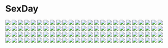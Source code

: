 # SexDay
![](https://konachan.com/jpeg/8a02984170ee9d19a172ccb9021d8990/Konachan.com%20-%20182440%20cherry_blossoms%20fan%20flowers%20kneehighs%20petals%20pink_eyes%20pink_hair%20saigyouji_yuyuko%20short_hair%20sofy%20touhou.jpg)
![](https://konachan.com/image/293cb4e51af54194f7cff6bc0a8aca8c/Konachan.com%20-%20217270%20bubbles%20building%20city%20clouds%20fusui%20original%20rain%20reflection%20rooftop%20scenic%20signed%20sunset%20water.jpg)
![](https://konachan.com/jpeg/32703838e2e7a7e3e72976ec22fd93ad/Konachan.com%20-%20281918%20armor%20breasts%20cc%20code_geass%20creayus%20dress%20erect_nipples%20green_hair%20long_hair%20skirt_lift%20thighhighs%20yellow_eyes%20zoom_layer.jpg)
![](https://konachan.com/jpeg/78ac76dff5a156a6819c3c1eb6cb7e1c/Konachan.com%20-%2051860%20chibi%20hatsune_miku%20jpeg_artifacts%20leek%20thighhighs%20vocaloid.jpg)
![](https://konachan.com/jpeg/f9da3e93635f2916714dea45b88030a9/Konachan.com%20-%20129109%20building%20clouds%20landscape%20mocha_%28cotton%29%20nobody%20scenic%20sky.jpg)
![](https://konachan.com/image/c7f18407390583f8faff175028347df1/Konachan.com%20-%2014295%20alouette%20blush%20braids%20cigarette%20cross%20culotte%20gloves%20green_eyes%20group%20long_hair%20pink_eyes%20pink_hair%20prier%20short_hair%20smoking%20sunglasses%20sword%20weapon.jpg)
![](https://konachan.com/jpeg/1a377461aaceb3cbce314b73ef0510af/Konachan.com%20-%20306795%20animal_ears%20bra%20catgirl%20garter_belt%20karyl%20kunikune%20panties%20princess_connect%21%20stockings%20tail%20underwear.jpg)
![](https://konachan.com/image/c045fef40ffa4d55db3b395c4dd6a946/Konachan.com%20-%2055474%20black_hair%20blue_eyes%20close%20idolmaster%20kisaragi_chihaya%20long_hair%20ueda_yumehito.jpg)
![](https://konachan.com/image/dfc6223e93b9d293665154ef5f21d4fd/Konachan.com%20-%20246537%20aqua_eyes%20blush%20chinomaron%20dress%20food%20fruit%20gochuumon_wa_usagi_desu_ka%3F%20kafuu_chino%20loli%20long_hair%20signed%20tippy_%28gochiusa%29%20watermelon.jpg)
![](https://konachan.com/jpeg/7e90aeead01d832c56518c962e083715/Konachan.com%20-%20190324%20bell%20bow%20dress%20elbow_gloves%20gloves%20halloween%20halo%20hat%20long_hair%20moon%20original%20pumpkin%20purple_eyes%20ribbons%20saban%20thighhighs%20twintails%20white_hair%20witch.jpg)
![](https://konachan.com/image/c9d86a1382651f5200c2586cbfc49efe/Konachan.com%20-%20233458%20animal%20black_hair%20blue_eyes%20gray_hair%20green_hair%20headband%20kaga_%28kancolle%29%20kimono%20long_hair%20ribbons%20short_hair%20stu_dts%20twintails%20wink%20yellow_eyes.jpg)
![](https://konachan.com/image/0789fefb6f9614d4a28097e535c19a2e/Konachan.com%20-%20154607%20dragon%20nigihayami_kohakunushi%20ogino_chihiro%20sen_to_chihiro_no_kamikakushi.jpg)
![](https://konachan.com/jpeg/ec14d96df0560ced24bc8933c97812de/Konachan.com%20-%20228655%20blue%20breasts%20catgirl%20censored%20collar%20cyan%20fang%20glasses%20headband%20katarina%20navel%20nipples%20no_bra%20panties%20pussy%20scar%20tail%20topless%20underwear%20weapon.jpg)
![](https://konachan.com/jpeg/5c98ac76f0a9193c0d4000aef6ffe024/Konachan.com%20-%20269335%20anthropomorphism%20book%20brown_eyes%20brown_hair%20couch%20d-style_wed%20glasses%20kneehighs%20melonbooks%20school_uniform%20short_hair%20skirt%20twintails%20watermark.jpg)
![](https://konachan.com/image/8771a01258de9fda91bb21b31750b865/Konachan.com%20-%20271663%20brown_hair%20gau_%28n00_shi%29%20original%20yellow_eyes.jpg)
![](https://konachan.com/jpeg/325f82a9a3ec02c0fb71e1daa03b54bc/Konachan.com%20-%20169001%202girls%20black_hair%20bow%20flowers%20garter%20green_eyes%20kimono%20long_hair%20navel%20nopan%20original%20purple_eyes%20purple_hair%20snow%20toraishi_666%20torii%20umbrella%20water.jpg)
![](https://konachan.com/image/8a4a1cb5762bd3b81e3b24f763b0a0dc/Konachan.com%20-%20182890%20hatsune_miku%20kowiru%20vocaloid.jpg)
![](https://konachan.com/jpeg/e0c518f808461ec5d972f76e7b94c7f2/Konachan.com%20-%20207383%20nanomortis%20original.jpg)
![](https://konachan.com/image/75e172f0f1012a85111b233dfb081a91/Konachan.com%20-%2040360%20tagme.jpg)
![](https://konachan.com/image/e6f58c1a26ab9ba1f9eb62e56f57eba3/Konachan.com%20-%2073837%202girls%20black_hair%20bow_%28weapon%29%20braids%20hat%20long_hair%20mille%20orange_eyes%20purple_eyes%20skirt%20stars%20touhou%20weapon%20white_hair%20yagokoro_eirin.jpg)
![](https://konachan.com/jpeg/36d1d34260160ff147291127baae0cf3/Konachan.com%20-%20151957%20airi_%28robotics%3Bnotes%29%20daitoku_junna%20hidaka_subaru%20kantoku%20koujiro_frau%20robotics%3Bnotes%20scan%20school_uniform%20senomiya_akiho%20sky%20yashio_kaito.jpg)
![](https://konachan.com/image/b8d4e6272cbb81960e4ce57188dfe2ac/Konachan.com%20-%2073273%20akiyama_mio%20hirasawa_yui%20k-on%21%20kotobuki_tsumugi%20nakano_azusa%20nipples%20nude%20pussy%20tainaka_ritsu.jpg)
![](https://konachan.com/image/75ea53158bdd61bbe0620484819c6cdb/Konachan.com%20-%20266893%20blue_eyes%20blush%20bow%20cameltoe%20choker%20demon%20horns%20long_hair%20original%20panties%20skirt%20skirt_lift%20tail%20thighhighs%20twintails%20underwear%20wings%20yu-ta.jpg)
![](https://konachan.com/jpeg/dec8d984be1f6e9b5ec1d02273a767e3/Konachan.com%20-%20266419%20blue_hair%20bow%20brown_eyes%20glasses%20headband%20hololive%20loli%20ribbons%20roboco-san%20roboco_ch.%20short_hair%20signed%20skirt%20tanyatonya%20thighhighs%20watermark%20yuujin_a.jpg)
![](https://konachan.com/jpeg/31360c7d4d0d22e47e72d24bdb45bb45/Konachan.com%20-%20238489%20ayase_eri%20blonde_hair%20blue_eyes%20blush%20breasts%20ckst%20green_eyes%20hug%20long_hair%20purple_eyes%20purple_hair%20red_hair%20short_hair%20toujou_nozomi%20tree%20wink.jpg)
![](https://konachan.com/image/14952a7a3f33053390c61ee18d2c835a/Konachan.com%20-%2011767%20angel%20barefoot%20black_eyes%20blonde_hair%20breasts%20brown_eyes%20cleavage%20dress%20feathers%20fuji_shinobu%20full_moon_wo_sagashite%20koyama_mitsuki%20long_hair%20wings.jpg)
![](https://konachan.com/image/7958ca26cee28c010c6ce14dbf529032/Konachan.com%20-%2020049%20chii%20chobits%20vector.jpg)
![](https://konachan.com/image/13cded350de262ed41bb80eedaedf65b/Konachan.com%20-%20221008%20animal_ears%20blue_eyes%20blue_hair%20breasts%20catgirl%20final_fantasy%20final_fantasy_xiv%20long_hair%20miqo%27te%20nipples%20see_through%20soranamae%20tail.jpg)
![](https://konachan.com/image/d32f4fc6df76b85eaf7f3566bd8c25db/Konachan.com%20-%2014893%20robin_sena%20witch_hunter_robin.jpg)
![](https://konachan.com/image/564256fabb365f24a2a5346079f3f792/Konachan.com%20-%20102967%20blonde_hair%20dress%20gun%20mahou_shoujo_madoka_magica%20s040784%20thighhighs%20tomoe_mami%20weapon.jpg)
![](https://konachan.com/image/b3a7b397743e624deb261b0cc51729b6/Konachan.com%20-%2014074%2095%20anthropomorphism%20japanese_clothes%20os-tan%20sword%20weapon%20windows.jpg)
![](https://konachan.com/image/ddca2d8616876670797a84be33d5492f/Konachan.com%20-%20267560%20ass%20ass_grab%20bed%20black_hair%20blue_eyes%20blush%20breasts%20cameltoe%20garter_belt%20glasses%20nipples%20original%20panties%20stockings%20thighhighs%20underwear%20wet.jpg)
![](https://konachan.com/image/e24a21dccfaeaa4a3410256ec42f59ec/Konachan.com%20-%20129830%2077%20brown_hair%20chibi%20game_cg%20green_eyes%20hoshiba_sora%20long_hair%20pink_hair%20purple_hair%20school_uniform%20tsuneha_aki%20tsuneha_miki%20whirlpool.jpg)
![](https://konachan.com/image/28549afff7b531e46319144ab8ca37b1/Konachan.com%20-%20253254%20aqua_eyes%20black_hair%20bow%20brown_eyes%20brown_hair%20clouds%20k_ryo%20long_hair%20original%20ponytail%20reflection%20school_uniform%20short_hair%20skirt%20sky%20train.jpg)
![](https://konachan.com/image/b06d8bce22184775bc6cb3f3f3d27d45/Konachan.com%20-%20162826%20black_hair%20original%20pantyhose%20ringo78%20school_uniform%20short_hair.jpg)
![](https://konachan.com/image/0d236bef04eb64619fa4d857eaae6c52/Konachan.com%20-%20165905%20aqua_eyes%20aqua_hair%20blush%20close%20hatsune_miku%20twintails%20vocaloid%20yuuki..jpg)
![](https://konachan.com/image/5532503e0caa9c3d2fc723af89dec903/Konachan.com%20-%20150111%20bikini%20bra%20breasts%20bunnygirl%20catgirl%20chen%20cleavage%20foxgirl%20group%20jont%20katana%20myon%20navel%20panties%20sarashi%20swimsuit%20sword%20tail%20touhou%20vampire%20weapon.jpg)
![](https://konachan.com/jpeg/90e76dab461ccfc4198b302656557fd6/Konachan.com%20-%20288100%20blonde_hair%20bra%20breasts%20brown_eyes%20chocolat_neige%20long_hair%20navel%20nipples%20open_shirt%20panty_pull%20scan%20shiratama%20thighhighs%20underwear.jpg)
![](https://konachan.com/image/d2e609be3682d3f521b2a93a0f1e52d7/Konachan.com%20-%20125330%20animal_ears%20black_hair%20blush%20book%20bow%20braids%20cake%20catgirl%20christmas%20food%20long_hair%20pink_hair%20red_hair%20sankuma%20short_hair%20socks%20tail%20touhou.jpg)
![](https://konachan.com/jpeg/74ead1ef38f0457a9665b0e8768dd1ea/Konachan.com%20-%20132284%20aircraft%20bikini%20boots%20bow%20breasts%20cleavage%20gun%20long_hair%20red_eyes%20reiuji_utsuho%20sumapan%20swimsuit%20touhou%20weapon%20wings.jpg)
![](https://konachan.com/image/3e9ce6529b072b489ffd6510aa8042f9/Konachan.com%20-%2018586%20animal_ears%20blush%20catgirl%20chinese_clothes%20chinese_dress%20tagme%20tail.jpg)
![](https://konachan.com/image/0662678965ad46eeacf75101392da84f/Konachan.com%20-%2012096%20tagme.jpg)
![](https://konachan.com/image/10127b5eac3625c09c56a42f2ac353d7/Konachan.com%20-%2078037%20godees%20hatsune_miku%20monochrome%20twintails%20vocaloid.jpg)
![](https://konachan.com/jpeg/8594787940ebc1de61b3d1fa105656f1/Konachan.com%20-%20181280%20ajima_mei%20amakusa_tobari%20ani_love%20bikini%20blush%20brown_hair%20erect_nipples%20game_cg%20kashiki_yuuki%20male%20panties%20school_uniform%20swimsuit%20trap%20underwear.jpg)
![](https://konachan.com/image/537d23cf062bcbee7bd7974eeedcbe44/Konachan.com%20-%20162539%20anus%20blush%20breasts%20censored%20erokosei%20green_eyes%20nipples%20penis%20pussy%20puyo_puyo%20red_hair%20sex%20tagme%20thighhighs%20wink.jpg)
![](https://konachan.com/image/9040a8ce4df24104985a4d33d714f1a3/Konachan.com%20-%2011428%20blue%20kaleido_star%20naegino_sora.jpg)
![](https://konachan.com/image/02b9c11e2dd02cac443b8803c8e4553d/Konachan.com%20-%20244661%20anthropomorphism%20g36c_%28girls_frontline%29%20girls_frontline%20gun%20itoucon%20weapon.jpg)
![](https://konachan.com/image/e8a11541afd7cd07afca6246d75699b0/Konachan.com%20-%20130395%20harepore%20hatsune_miku%20panties%20pussy%20striped_panties%20thighhighs%20uncensored%20underwear%20urine%20vocaloid.jpg)
![](https://konachan.com/image/ba2852d7b317e0762c0b94e6ed0be715/Konachan.com%20-%2029555%202girls%20tagme%20underwear.jpg)
![](https://konachan.com/image/168ed858cd5227e8ae0328d77d2643ad/Konachan.com%20-%209185%20mahou_shoujo_lyrical_nanoha%20mahou_shoujo_lyrical_nanoha_strikers%20panties%20reinforce_zwei%20tagme%20underwear.jpg)
![](https://konachan.com/image/6351efcd682c3d5439ced1a355a454cf/Konachan.com%20-%20289054%20hatsune_miku%20necojishi%20polychromatic%20vocaloid.jpg)
![](https://konachan.com/image/4c8a77a07ea84e51c22fa4577f8b3157/Konachan.com%20-%2016778%20aqua_hair%20close%20eureka%20eureka_seven%20headphones%20jpeg_artifacts%20purple_eyes.jpg)
![](https://konachan.com/image/d4717cd5c14d6a1ec4d0af6f8e524eee/Konachan.com%20-%2082777%20glasses%20school_uniform%20tagme.jpg)
![](https://konachan.com/image/8ec05b8028dc953300ede22a2610b835/Konachan.com%20-%20213342%20amasora_taichi%20breasts%20cake%20christmas%20condom%20cum%20dark_skin%20food%20fruit%20navel%20nipples%20nude%20original%20pink_eyes%20strawberry%20white_hair.jpg)
![](https://konachan.com/image/0e24799564ff5229df53a13edd4056d7/Konachan.com%20-%20126828%20aqua_eyes%20aqua_hair%20cameltoe%20cum%20hatsune_miku%20hisashi_%28nekoman%29%20thighhighs%20twintails%20underwear%20vocaloid%20white.jpg)
![](https://konachan.com/image/c7931631f10602e032949c53678e2bd3/Konachan.com%20-%20148457%20ariverkao%20blonde_hair%20breasts%20brown_eyes%20cleavage%20original%20panties%20sword%20underwear%20weapon.jpg)
![](https://konachan.com/jpeg/b83f9a3f5db60d811a6a9f8c59659e6b/Konachan.com%20-%20247532%20blonde_hair%20breasts%20clouds%20flowers%20gomzi%20original%20ribbons%20short_hair%20sky%20sunflower%20yellow_eyes.jpg)
![](https://konachan.com/image/9dc3c37983e5c688d603e40db148083e/Konachan.com%20-%2029774%20fate_%28series%29%20fate_stay_night%20illyasviel_von_einzbern.jpg)
![](https://konachan.com/image/b3fd1736dc5941e9c38d198ddbc5c9bd/Konachan.com%20-%20155588%20barefoot%20bicolored_eyes%20blush%20kuro_suto_sukii%20monochrome%20panties%20short_hair%20tatara_kogasa%20touhou%20underwear.jpg)
![](https://konachan.com/image/50bbad45cbb4e7c048d65bf5b9a1c3e3/Konachan.com%20-%20231785%20aqua_eyes%20bicycle%20black_hair%20book%20bow%20glasses%20grass%20group%20male%20original%20ponytail%20school_uniform%20short_hair%20skirt%20wedo.jpg)
![](https://konachan.com/jpeg/e29ff75d3fc0b33a12d6e76b33eba422/Konachan.com%20-%20147197%20bed%20blush%20breasts%20cameltoe%20chikotam%20game_cg%20koiiro_marriage%20marmalade%20navel%20nipples%20panties%20pantyhose%20purple_eyes%20topless%20underwear%20wet.jpg)
![](https://konachan.com/jpeg/ccc982d926714cadccc79cb29a904959/Konachan.com%20-%20208538%20animal_ears%20black_hair%20blue_eyes%20brown_eyes%20brown_hair%20catgirl%20group%20long_hair%20navel%20panties%20short_hair%20tail%20thighhighs%20underboob%20underwear%20white_hair.jpg)
![](https://konachan.com/image/f7eb2dce7caadd4cad651ea7d1bc1bdc/Konachan.com%20-%20117673%20breasts%20dragon%27s_crown%20hat%20nipples%20ookami_yuuki%20sorceress_%28dragon%27s_crown%29.jpg)
![](https://konachan.com/image/33c2182f4112855c1fde599eb2bb5630/Konachan.com%20-%2022341%20aquaplus%20jpeg_artifacts%20kousaka_tamaki%20leaf%20to_heart%20to_heart_2.jpg)
![](https://konachan.com/jpeg/6b9ea34e52781d344e2d13c88d24d4d2/Konachan.com%20-%20219134%20aqua_hair%20bra%20breasts%20cameltoe%20cleavage%20game_cg%20garter_belt%20long_hair%20nitroplus%20panties%20pink_eyes%20stockings%20thighhighs%20tokyo_necro%20underwear.jpg)
![](https://konachan.com/jpeg/27f97e83d959261c3e28dcfa2fbddab1/Konachan.com%20-%20265721%20ass%20brown_eyes%20brown_hair%20cameltoe%20haruhisky%20headband%20kneehighs%20panties%20ribbons%20school_uniform%20short_hair%20skirt%20skirt_lift%20underwear%20white.jpg)
![](https://konachan.com/image/28724a0a5545e0e05d56c009ff2b9222/Konachan.com%20-%20246485%20blonde_hair%20breasts%20gray_eyes%20mercy_%28overwatch%29%20overwatch%20petals%20realistic%20sakimichan%20short_hair%20signed%20spear%20thighhighs%20watermark%20weapon%20wings.jpg)
![](https://konachan.com/jpeg/f214372f12f2701afcd4c7235df27448/Konachan.com%20-%20300425%20apron%20aqua_eyes%20blood%20chainsaw%20long_hair%20nijisanji%20pink_hair%20shirt%20white%20yuki_maccha_%28yukimattya10%29%20yuuhi_riri.jpg)
![](https://konachan.com/image/add4489bf50802321ece287cd4e21d58/Konachan.com%20-%20250854%20aliasing%20ass%20boots%20breasts%20brown_eyes%20brown_hair%20original%20overwatch%20ponytail%20sarashi%20shorts%20signed%20tagme_%28artist%29%20underwear%20weapon%20wink.jpg)
![](https://konachan.com/jpeg/ecb63604a09ecc2bdf495f60253d98af/Konachan.com%20-%20224038%20akabeisoft3%20black_hair%20blue_eyes%20breasts%20cropped%20gray_hair%20long_hair%20nipples%20nude%20ponytail%20purple_eyes%20pussy%20toba_yurika%20uncensored%20white.jpg)
![](https://konachan.com/image/d07c954a36d77628cb9ff9def37b6e4a/Konachan.com%20-%20302412%20long_hair%20no_bra%20purple_eyes%20sorenanteeroge%21%3F_tsundere_dokyusei_ga_gimai_ni_natchatta%21%20tagme_%28artist%29%20tagme_%28character%29.jpg)
![](https://konachan.com/jpeg/21a1c4966d001201b4ce77e1706ffd7b/Konachan.com%20-%20287784%202girls%20aqua_eyes%20blue_hair%20bow%20bra%20breasts%20cleavage%20garter%20gray_hair%20long_hair%20navel%20original%20panties%20ponytail%20ribbons%20riichu%20scan%20stockings%20wings.jpg)
![](https://konachan.com/jpeg/5e223ba41cd459a2a69c5dd063650348/Konachan.com%20-%20263670%20blush%20food%20haruming%20long_hair%20love_live%21_sunshine%21%21%20orange_eyes%20petals%20red_hair%20sakurauchi_riko%20school_uniform%20tears%20twintails.jpg)
![](https://konachan.com/jpeg/9505fa8807afe3c7a7e5fe56d317cbf6/Konachan.com%20-%20153735%20bed%20blue_eyes%20blue_hair%20blush%20breasts%20cleavage%20dressing%20meta%20nurse%20open_shirt%20panties%20scan%20short_hair%20sphere%20thighhighs%20underwear%20wristwear.jpg)
![](https://konachan.com/image/2d2bcb076582c6bcbc13caa6d0c3cbb7/Konachan.com%20-%2057724%20shingetsutan_tsukihime%20tohno_akiha.jpg)
![](https://konachan.com/image/0904eceaf662068ca4fd2d57a600cc60/Konachan.com%20-%2033949%20cc%20code_geass%20green_hair%20wings%20yellow_eyes.jpg)
![](https://konachan.com/jpeg/5680d8671f856e183cc5c831c325a806/Konachan.com%20-%20158176%20animal%20aqua_eyes%20aqua_hair%20bottle_miku%20bow%20bubbles%20fish%20hatsune_miku%20instockee%20long_hair%20panties%20ribbons%20school_uniform%20skirt%20underwear%20vocaloid%20water.jpg)
![](https://konachan.com/image/c96085a5768852d783385920bfdd770b/Konachan.com%20-%20140114%20angel_wish%20censored%20cunnilingus%20favorite%20fellatio%20game_cg%20green_eyes%20green_hair%20kitami_sachi%20penis%20pussy%20pussy_juice%20short_hair.jpg)
![](https://konachan.com/image/effb40d6fbc00ce1a6b3c7c14a39b487/Konachan.com%20-%20104669%20blonde_hair%20blush%20breasts%20censored%20nipples%20nozomi-y%20panties%20pantyhose%20penis%20pussy%20skirt%20tomoe_mami%20torn_clothes%20underwear%20yellow_eyes.jpg)
![](https://konachan.com/image/173a70147cf3e560c554a1e9f60b19e1/Konachan.com%20-%2023537%20akihime_sumomo%20cosplay%20crossover%20halloween%20little_red_riding_hood%20melissa_seraphy%20nanatsuiro_drops%20wagamama_capriccio.jpg)
![](https://konachan.com/image/a4101379e00863b64a7b596218c05c42/Konachan.com%20-%2025306%20azuma_kiyohiko%20green_hair%20koiwai_yotsuba%20short_hair%20white%20yotsubato%21.jpg)
![](https://konachan.com/jpeg/86f5142cd4c12b1ef4c3dd6f093ff561/Konachan.com%20-%20250967%20black_hair%20breasts%20brown_eyes%20cameltoe%20cleavage%20erect_nipples%20muririn%20no_bra%20panties%20ribbons%20short_hair%20third-party_edit%20underwear%20white.jpg)
![](https://konachan.com/jpeg/f0c82db818da8de3c7f4c48c6fb59c35/Konachan.com%20-%20220012%20freyja_wion%20macross_delta%20mugcup.jpg)
![](https://konachan.com/jpeg/fca98fb3b6ec51ab3b20786f22d5f719/Konachan.com%20-%20303109%20animal_ears%20bikini%20blonde_hair%20catgirl%20erect_nipples%20fast-runner-2024%20long_hair%20orange_eyes%20original%20swimsuit%20thighhighs%20third-party_edit%20tiffy.jpg)
![](https://konachan.com/image/419b2df6b8c4fb52757ad49c1a7a9f30/Konachan.com%20-%2058668%20aqua_eyes%20aqua_hair%20chibi%20chibi_miku%20food%20hatsune_miku%20minami_%28artist%29%20skirt%20twintails%20vocaloid%20white%20world_is_mine_%28vocaloid%29.jpg)
![](https://konachan.com/jpeg/99e3fda740d34928b8aecba57193d636/Konachan.com%20-%2034772%20jibril_aries%20jibril_seitenshi%20jinno_hikari%20loveriel%20makai_tenshi_jibril%20manabe_rika.jpg)
![](https://konachan.com/image/ed6b725ff324775bc77c2f9d71750a5c/Konachan.com%20-%2063870%20breast_grab%20censored%20favorite%20game_cg%20green_eyes%20hoshizora_no_memoria%20kogasaka_chinami%20nude%20pink_hair.jpg)
![](https://konachan.com/image/53270e51a5608626f861da189d5125ee/Konachan.com%20-%20127839%20animal_ears%20barefoot%20cake%20candy%20collar%20doggirl%20dress%20drink%20food%20fuyouchu%20inu_x_boku_ss%20lollipop%20pink_hair%20red_eyes%20roromiya_karuta%20tail.jpg)
![](https://konachan.com/jpeg/88fee3270954dd51a293c02cec24cf88/Konachan.com%20-%20204127%20anus%20blue_eyes%20blue_hair%20breasts%20cropped%20jack_dempa%20nipples%20nude%20pussy%20pussy_juice%20spread_legs%20spread_pussy%20twintails%20uncensored%20vocaloid.jpg)
![](https://konachan.com/image/324ede0fe657a0ba6e92582ef6f8d304/Konachan.com%20-%2027506%20amamiya_yuuko%20ef%20ef_a_fairy_tale_of_the_two%20ef_a_tale_of_memories%20minori%20miyamura_miyako.jpg)
![](https://konachan.com/jpeg/11a67019a44950155e5957062e89627b/Konachan.com%20-%20259827%20anthropomorphism%20aqua_eyes%20azur_lane%20headphones%20long_hair%20long_island_%28azur_lane%29%20shinsoyori.jpg)
![](https://konachan.com/image/6d87fa720d8a2ed82f2c7b4b66a4c0ce/Konachan.com%20-%2046396%20blush%20book%20panties%20thighhighs%20tinkle%20underwear%20witch.jpg)
![](https://konachan.com/image/17726af6b2cdd2e78b9caf177e0e26b8/Konachan.com%20-%20175953%20anthropomorphism%20ass%20aya_%28547972106%29%20close%20kantai_collection%20panties%20shimakaze_%28kancolle%29%20skirt%20thighhighs%20underwear%20white.jpg)
![](https://konachan.com/image/31cd5c3035c45d5e723d9c471997cef8/Konachan.com%20-%20269021%20a.i._channel%20kizuna_ai%20ripe.c.jpg)
![](https://konachan.com/image/ae65589f30df749658a7b8a016395257/Konachan.com%20-%20105443%20blonde_hair%20boots%20gun%20hat%20mahou_shoujo_madoka_magica%20shinohara_shinome%20thighhighs%20tomoe_mami%20weapon%20yellow_eyes.jpg)
![](https://konachan.com/image/70ecb97903b4aaf79475fd9f07977e21/Konachan.com%20-%2057221%20baseball%20ekao%20idolmaster%20sport%20takatsuki_yayoi.jpg)
![](https://konachan.com/jpeg/272f07660d1943a5e130bdf9b419862c/Konachan.com%20-%20134526%20asaba_yuu%20black_hair%20blonde_hair%20blue_eyes%20blush%20dress%20feng%20game_cg%20game_console%20long_hair%20nanamori_seira%20purple_eyes%20ribbons%20short_hair%20skirt.jpg)
![](https://konachan.com/image/6e965e811a6029e19e6fec9e6203f2a8/Konachan.com%20-%20125569%20ayakaze_ryuushou%20christmas%20da_capo_dream_x%27mas%20hanasaki_akane%20hat%20long_hair%20pantyhose%20pink_hair%20red_eyes%20skirt%20snow.jpg)
![](https://konachan.com/image/e08279f244078512286b036c786fafe6/Konachan.com%20-%20296987%202girls%20dress%20grass%20green%20green_eyes%20original%20pabo%20short_hair%20tears%20twins%20white_hair.jpg)
![](https://konachan.com/image/422e5cdd8edf17490b6e6dee7e9435f6/Konachan.com%20-%20300508%201025777%20animal%20animal_ears%20arknights%20bear%20breasts%20cleavage%20fang%20garter%20glasses%20gloves%20gray_hair%20nopan%20panda%20red_eyes%20short_hair%20tie%20twintails.jpg)
